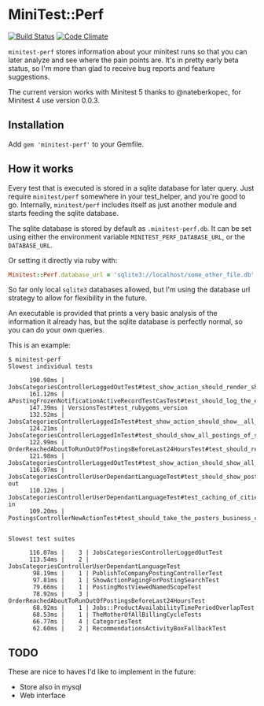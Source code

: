 # MiniTest::Perf

[![Build Status](https://travis-ci.org/rom-rb/rom.png?branch=master)][travis]
[![Code Climate](https://codeclimate.com/github/mrsimo/minitest-perf.png)][codeclimate]

[travis]: https://travis-ci.org/mrsimo/minitest-perf
[codeclimate]: https://codeclimate.com/github/mrsimo/minitest-perf

`minitest-perf` stores information about your minitest runs so that you can later analyze and see where
the pain points are. It's in pretty early beta status, so I'm more than glad to receive bug reports and
feature suggestions.

The current version works with Minitest 5 thanks to @nateberkopec, for Minitest 4 use version 0.0.3.

## Installation

Add `gem 'minitest-perf'` to your Gemfile.

## How it works

Every test that is executed is stored in a sqlite database for later query. Just require `minitest/perf`
somewhere in your test_helper, and you're good to go. Internally, `minitest/perf` includes itself as
just another module and starts feeding the sqlite database.

The sqlite database is stored by default as `.minitest-perf.db`. It can be set using either the
environment variable `MINITEST_PERF_DATABASE_URL`, or the `DATABASE_URL`.

Or setting it directly via ruby with:

```ruby
Minitest::Perf.database_url = 'sqlite3://localhost/some_other_file.db'
```

So far only local `sqlite3` databases allowed, but I'm using the database url strategy to allow for
flexibility in the future.

An executable is provided that prints a very basic analysis of the information it already has, but
the sqlite database is perfectly normal, so you can do your own queries.

This is an example:

```
$ minitest-perf
Slowest individual tests

      190.98ms | JobsCategoriesControllerLoggedOutTest#test_show_action_should_render_show_page_without_contact_distance_call_for_logged_out_users
      161.12ms | APostingFrozenNotificationActiveRecordTestCasTest#test_should_log_the_exception_and_any_additional_data_when_a_PerlBackend::Error_is_thrown
      147.39ms | VersionsTest#test_rubygems_version
      132.52ms | JobsCategoriesControllerLoggedInTest#test_show_action_should_show__all__postings_of_a_category_for_logged_in_users
      124.21ms | JobsCategoriesControllerLoggedInTest#test_should_show_all_postings_of_selected_subcategories
      122.99ms | OrderReachedAboutToRunOutOfPostingsBeforeLast24HoursTest#test_should_return_false_if_at_amount_left_is_15_percent_of_amount,_and_last_posting_created_within_24_hours
      121.98ms | JobsCategoriesControllerLoggedOutTest#test_show_action_should_show_all_public_postings_for_logged_out_users
      116.97ms | JobsCategoriesControllerUserDependantLanguageTest#test_should_show_postings_in_categories_user's_browser_language_and_default_language_en_logged-out
      110.12ms | JobsCategoriesControllerUserDependantLanguageTest#test_caching_of_cities_is_dependant_on_the_user's_language_logged-in
      109.20ms | PostingsControllerNewActionTest#test_should_take_the_posters_business_country_as_default_country_for_new_postings_on_GET


Slowest test suites

      116.07ms |    3 | JobsCategoriesControllerLoggedOutTest
      113.54ms |    2 | JobsCategoriesControllerUserDependantLanguageTest
       98.19ms |    1 | PublishToCompanyPostingControllerTest
       97.81ms |    1 | ShowActionPagingForPostingSearchTest
       79.66ms |    1 | PostingMostViewedNamedScopeTest
       78.92ms |    3 | OrderReachedAboutToRunOutOfPostingsBeforeLast24HoursTest
       68.92ms |    1 | Jobs::ProductAvailabilityTimePeriodOverlapTest
       68.53ms |    1 | TheMotherOfAllBillingCycleTests
       66.77ms |    4 | CategoriesTest
       62.60ms |    2 | RecommendationsActivityBoxFallbackTest
```

## TODO

These are nice to haves I'd like to implement in the future:

* Store also in mysql
* Web interface
